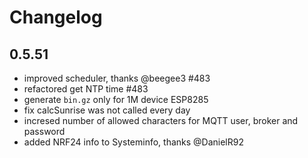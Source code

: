 # Changelog

## 0.5.51
* improved scheduler, thanks @beegee3 #483
* refactored get NTP time #483
* generate `bin.gz` only for 1M device ESP8285
* fix calcSunrise was not called every day
* incresed number of allowed characters for MQTT user, broker and password
* added NRF24 info to Systeminfo, thanks @DanielR92
